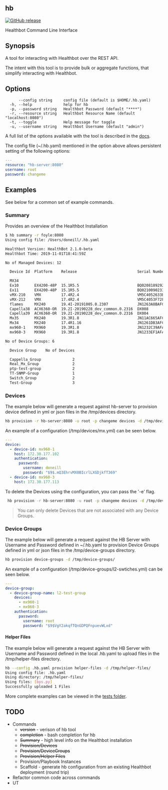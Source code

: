## hb

[![GitHub release](https://img.shields.io/github/v/release/damianoneill/hb.svg)](https://GitHub.com/damianoneill/hb/releases/)

Healthbot Command Line Interface

## Synopsis

A tool for interacting with Healthbot over the REST API.

The intent with this tool is to provide bulk or aggregate functions, that
simplify interacting with Healthbot.

## Options

```
      --config string     config file (default is $HOME/.hb.yaml)
  -h, --help              help for hb
  -p, --password string   Healthbot Password (default "****")
  -r, --resource string   Healthbot Resource Name (default "localhost:8080")
  -t, --toggle            Help message for toggle
  -u, --username string   Healthbot Username (default "admin")
```

A full list of the options available with the tool is described in the [docs](./docs/hb.md).

The config file (~/.hb.yaml) mentioned in the option above allows persistent setting of the following options:

```yaml
---
resource: "hb-server:8080"
username: root
password: changeme
```

## Examples

See below for a common set of example commands.

### Summary

Provides an overview of the Healthbot Installation

```sh
$ hb summary -r foyle:8080
Using config file: /Users/doneill/.hb.yaml

Healthbot Version: HealthBot 2.1.0-beta
Healthbot Time: 2019-11-01T18:41:59Z

No of Managed Devices: 12

  Device Id  Platform    Release                           Serial Number

  MX34
  Ex10       EX4200-48P  15.1R5.5                          BQ0208189292
  Ex11       EX4200-48P  15.1R5.5                          BQ0210090233
  vMX-210    VMX         17.4R2.4                          VM5C4052633B
  vMX-212    VMX         17.4R2.4                          VM5C4053F72F
  flames     MX240       19.4I-20191005.0.2307             JN1263A8BAFC
  Capella38  ACX6360-OR  19.2I-20190228_dev_common.0.2316  DX008
  Capella39  ACX6360-OR  19.2I-20190228_dev_common.0.2316  DX004
  Mx35       MX240       19.3R1.8                          JN11AC665AFC
  Mx34       MX240       17.4R1.16                         JN1261DB3AFC
  mx960-1    MX960       19.3R1.8                          JN1232C39AFA
  mx960-3    MX960       19.3R1.8                          JN1233EF1AFA

No of Device Groups: 6

  Device Group    No of Devices

  Cappella_Group              2
  Real_Mx_Group               2
  ptp-test-group              2
  TT-SNMP-Group               1
  Switch_Group                2
  Test-Group                  3
```

### Devices

The example below will generate a request against hb-server to provision device defined in yml or json files in the /tmp/devices directory.

```sh
hb provision -r hb-server:8080 -u root -p changeme devices -d /tmp/devices/
```

An example of a configuration (/tmp/devices/mx.yml) can be seen below.

```yaml
---
device:
  - device-id: mx960-1
    host: 172.30.177.102
    authentication:
      password:
        username: doneill
        password: "$9$.mQ3EhrvMX0BIcrlLXGDjkfT369"
  - device-id: mx960-3
    host: 172.30.177.113
```

To delete the Devices using the configuration, you can pass the '-e' flag.

```sh
 hb provision -r hb-server:8080 -u root -p changeme devices -d /tmp/devices/mx.yml -e
```

> You can only delete Devices that are not associated with any Device Groups.

### Device Groups

The example below will generate a request against the HB Server with Username and Password defined in ~/.hb.yaml to provision Device Groups defined in yml or json files in the /tmp/device-groups directory.

```sh
hb provision device-groups -d /tmp/device-groups/
```

An example of a configuration (/tmp/device-groups/l2-swtiches.yml) can be seen below.

```yaml
---
device-group:
  - device-group-name: l2-test-group
    devices:
      - mx960-1
      - mx960-3
    authentication:
      password:
        username: root
        password: "$9$VgY2akqfTQnGDPQFnpuevWLxd"
```

#### Helper Files

The example below will generate a request against the HB Server with Username and Password defined in the local .hb.yaml to upload files in the /tmp/helper-files directory.

```sh
hb --config .hb.yaml provision helper-files -d /tmp/helper-files/
Using config file: .hb.yaml
Using directory: /tmp/helper-files/
Using files: [bps.py]
Successfully uploaded 1 Files
```

More complete examples can be viewed in the [tests folder](./cmd/provision/testdata/).

## TODO

- Commands
  - ~~version~~ - verison of hb tool
  - ~~completion~~ - bash completion for hb
  - ~~Summary~~ - high level info on the Healthbot installation
  - ~~Provision/Devices~~
  - ~~Provision/DeviceGroups~~
  - ~~Provision/Helper Files~~
  - Provision/Playbook Instances
  - Scaffold - generate hb configuration from an existing Healthbot deployment (round trip)
- Refactor common code across commands
- UT
